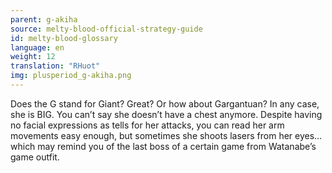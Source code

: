```yaml
---
parent: g-akiha
source: melty-blood-official-strategy-guide
id: melty-blood-glossary
language: en
weight: 12
translation: "RHuot"
img: plusperiod_g-akiha.png
---
```


Does the G stand for Giant? Great? Or how about Gargantuan? In any case, she is BIG. You can’t say she doesn’t have a chest anymore. Despite having no facial expressions as tells for her attacks, you can read her arm movements easy enough, but sometimes she shoots lasers from her eyes… which may remind you of the last boss of a certain game from Watanabe’s game outfit.
